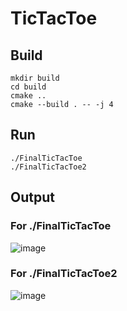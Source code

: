 # TicTacToe

## **Build**

```
mkdir build
cd build
cmake ..
cmake --build . -- -j 4
```
## **Run**
```
./FinalTicTacToe
./FinalTicTacToe2
```

## **Output**
### For ./FinalTicTacToe
![image](/home/arkadyuti/Pictures/FinalTicTacToe.png)
### For ./FinalTicTacToe2
![image](/home/arkadyuti/Pictures/FinalTicTacToe2.png)